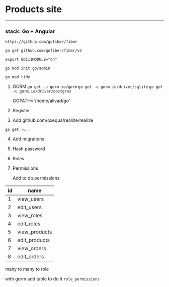 # Products site
<hr/>

### stack: Go + Angular

`https://github.com/gofiber/fiber`

`go get github.com/gofiber/fiber/v2`

`export GO111MODULE="on"`

`go mod init go/admin`

`go mod tidy`

1. GORM
   `go get -u gorm.io/gorm`
   `go get -u gorm.io/driver/sqlite`
   `go get -u gorm.io/driver/postgres`

   GOPATH='/home/alivad/go'

2. Register
3. Add github.com/oxequa/realize/realize

`go get -u .`

4. Add migrations
5. Hash password
6. Roles
7. Permissions

   Add to db.permissions

| id | name          |
|----|---------------|
| 1  | view_users    |
| 2  | edit_users    |
| 3  | view_roles    |
| 4  | edit_roles    |
| 5  | view_products |
| 6  | edit_products |
| 7  | view_orders   |
| 8  | edit_orders   |

many to many to role

with gorm add table to do it `role_permissions`

